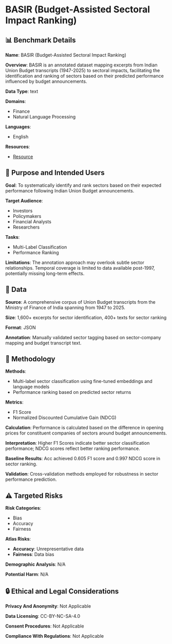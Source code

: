 # BASIR (Budget-Assisted Sectoral Impact Ranking)

## 📊 Benchmark Details

**Name**: BASIR (Budget-Assisted Sectoral Impact Ranking)

**Overview**: BASIR is an annotated dataset mapping excerpts from Indian Union Budget transcripts (1947-2025) to sectoral impacts, facilitating the identification and ranking of sectors based on their predicted performance influenced by budget announcements.

**Data Type**: text

**Domains**:
- Finance
- Natural Language Processing

**Languages**:
- English

**Resources**:
- [Resource](https://huggingface.co/datasets/sohomghosh/BASIR_Budget_Assisted_Sectoral_Impact_Ranking/tree/main/)

## 🎯 Purpose and Intended Users

**Goal**: To systematically identify and rank sectors based on their expected performance following Indian Union Budget announcements.

**Target Audience**:
- Investors
- Policymakers
- Financial Analysts
- Researchers

**Tasks**:
- Multi-Label Classification
- Performance Ranking

**Limitations**: The annotation approach may overlook subtle sector relationships. Temporal coverage is limited to data available post-1997, potentially missing long-term effects.

## 💾 Data

**Source**: A comprehensive corpus of Union Budget transcripts from the Ministry of Finance of India spanning from 1947 to 2025.

**Size**: 1,600+ excerpts for sector identification, 400+ texts for sector ranking

**Format**: JSON

**Annotation**: Manually validated sector tagging based on sector-company mapping and budget transcript text.

## 🔬 Methodology

**Methods**:
- Multi-label sector classification using fine-tuned embeddings and language models
- Performance ranking based on predicted sector returns

**Metrics**:
- F1 Score
- Normalized Discounted Cumulative Gain (NDCG)

**Calculation**: Performance is calculated based on the difference in opening prices for constituent companies of sectors around budget announcements.

**Interpretation**: Higher F1 Scores indicate better sector classification performance; NDCG scores reflect better ranking performance.

**Baseline Results**: Acc achieved 0.605 F1 score and 0.997 NDCG score in sector ranking.

**Validation**: Cross-validation methods employed for robustness in sector performance prediction.

## ⚠️ Targeted Risks

**Risk Categories**:
- Bias
- Accuracy
- Fairness

**Atlas Risks**:
- **Accuracy**: Unrepresentative data
- **Fairness**: Data bias

**Demographic Analysis**: N/A

**Potential Harm**: N/A

## 🔒 Ethical and Legal Considerations

**Privacy And Anonymity**: Not Applicable

**Data Licensing**: CC-BY-NC-SA-4.0

**Consent Procedures**: Not Applicable

**Compliance With Regulations**: Not Applicable
